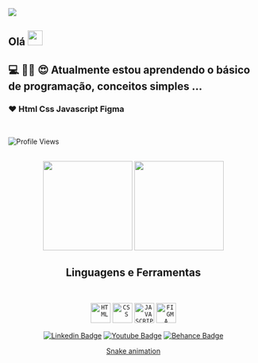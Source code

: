 
<img src="https://github.com/Lucianevianagbi/Lucianevianagbi/blob/master/img/capav.png">


## Olá  <img src="https://github.com/everton-dgn/everton-dgn/blob/main/gif/Hi.gif?raw=true" width="30px">

<p align="justified">

## 💻 👩‍💻 😍 Atualmente estou aprendendo o básico de programação, conceitos simples ...

### ❤ Html  Css  Javascript  Figma
</P>

<br>

![Profile Views](http://estruyf-github.azurewebsites.net/api/VisitorHit?user=Lucianevianagbi&repo=Lucianevianagbi-rg&countColorcountColor)

<br>

<div align="center">
<img height="180em" src="https://github-readme-stats.vercel.app/api?username=Lucianevianagbi&show_icons=true&theme=dracula"> 

<img height="180em" src="https://github-readme-stats.vercel.app/api/top-langs/?username=Lucianevianagbi&layout=compact&theme=dracula"> 
</div>

<h2 align="center">Linguagens e Ferramentas</h2>
<br>
<p align="center">
  <div align="center">
<code><img height="40" src="https://cdn.iconscout.com/icon/free/png-256/html5-40-1175193.png" title="HTML"></code>
<code><img height="40" src="https://camo.githubusercontent.com/b059b3150634ebbb37fac310309b3c4a841b0ecdabcc7409c0067397f8a3931b/687474703a2f2f696f31332d686967682d6470692e61707073706f742e636f6d2f696d616765732f435353335f4c6f676f2e737667" title="CSS"></code> 
<code><img height="40" src="https://www.seekpng.com/png/full/80-803501_javascript-logo-logo-de-java-script-png.png" title="JAVASCRIPT"></code> 
<code><img height="40" src="https://upload.wikimedia.org/wikipedia/commons/3/33/Figma-logo.svg" title="FIGMA"></code>
  </div>
  </p>

<p align="center">
<a href="https://www.linkedin.com/in/luciane-viana/" target="blank"><img alt="Linkedin Badge" src="https://img.shields.io/badge/-Luciane%20Viana-563D7C?style=flat-square&logo=Linkedin&logoColor=white&link=https://www.linkedin.com/in/luciane-viana/"/></a>
<a href="https://www.youtube.com/channel/UCo4ROwwxi_KTCkA89N4CKyw" target="blank"><img alt="Youtube Badge" src="https://img.shields.io/badge/-Luciane%20Viana-563D7C?style=flat-square&logo=Youtube&logoColor=white&link=https://www.youtube.com/channel/UCo4ROwwxi_KTCkA89N4CKyw"/></a>
<a href="https://www.behance.net/lucianevianna" target="blank"><img alt="Behance Badge" src="https://img.shields.io/badge/-Luciane%20Viana-563D7C?style=flat-square&logo=Behance&logoColor=white&link=https://www.behance.net/luciane_viana"/></a>
</p>


<div align="center">

[Snake animation](https://github.com/Lucianevianagbi/Lucianevianagbi/blob/output/github-contribution-grid-snake.svg)

</div>

